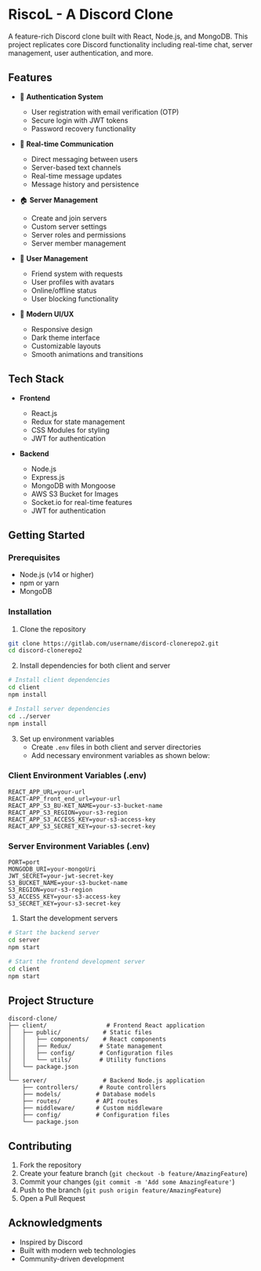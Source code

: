 # RiscoL - A Discord Clone

A feature-rich Discord clone built with React, Node.js, and MongoDB. This project replicates core Discord functionality including real-time chat, server management, user authentication, and more.

## Features

- 🔐 **Authentication System**
  - User registration with email verification (OTP)
  - Secure login with JWT tokens
  - Password recovery functionality

- 💬 **Real-time Communication**
  - Direct messaging between users
  - Server-based text channels
  - Real-time message updates
  - Message history and persistence

- 🏠 **Server Management**
  - Create and join servers
  - Custom server settings
  - Server roles and permissions
  - Server member management

- 👥 **User Management**
  - Friend system with requests
  - User profiles with avatars
  - Online/offline status
  - User blocking functionality

- 🎨 **Modern UI/UX**
  - Responsive design
  - Dark theme interface
  - Customizable layouts
  - Smooth animations and transitions

## Tech Stack

- **Frontend**
  - React.js
  - Redux for state management
  - CSS Modules for styling
  - JWT for authentication

- **Backend**
  - Node.js
  - Express.js
  - MongoDB with Mongoose
  - AWS S3 Bucket for Images
  - Socket.io for real-time features
  - JWT for authentication

## Getting Started

### Prerequisites

- Node.js (v14 or higher)
- npm or yarn
- MongoDB

### Installation

1. Clone the repository
```bash
git clone https://gitlab.com/username/discord-clonerepo2.git
cd discord-clonerepo2
```

2. Install dependencies for both client and server
```bash
# Install client dependencies
cd client
npm install

# Install server dependencies
cd ../server
npm install
```

3. Set up environment variables
   - Create `.env` files in both client and server directories
   - Add necessary environment variables as shown below:

### Client Environment Variables (.env)
```env
REACT_APP_URL=your-url
REACT-APP_front_end_url=your-url
REACT_APP_S3_BU-KET_NAME=your-s3-bucket-name
REACT_APP_S3_REGION=your-s3-region
REACT_APP_S3_ACCESS_KEY=your-s3-access-key
REACT_APP_S3_SECRET_KEY=your-s3-secret-key
```

### Server Environment Variables (.env)
```env
PORT=port
MONGODB_URI=your-mongoUri
JWT_SECRET=your-jwt-secret-key
S3_BUCKET_NAME=your-s3-bucket-name
S3_REGION=your-s3-region
S3_ACCESS_KEY=your-s3-access-key
S3_SECRET_KEY=your-s3-secret-key
```

1. Start the development servers
```bash
# Start the backend server
cd server
npm start

# Start the frontend development server
cd client
npm start
```

## Project Structure

```
discord-clone/
├── client/                 # Frontend React application
│   ├── public/            # Static files
│   │   ├── components/    # React components
│   │   ├── Redux/        # State management
│   │   ├── config/       # Configuration files
│   │   └── utils/        # Utility functions
│   └── package.json
│
└── server/                # Backend Node.js application
    ├── controllers/      # Route controllers
    ├── models/          # Database models
    ├── routes/          # API routes
    ├── middleware/      # Custom middleware
    ├── config/          # Configuration files
    └── package.json
```

## Contributing

1. Fork the repository
2. Create your feature branch (`git checkout -b feature/AmazingFeature`)
3. Commit your changes (`git commit -m 'Add some AmazingFeature'`)
4. Push to the branch (`git push origin feature/AmazingFeature`)
5. Open a Pull Request

## Acknowledgments

- Inspired by Discord
- Built with modern web technologies
- Community-driven development
